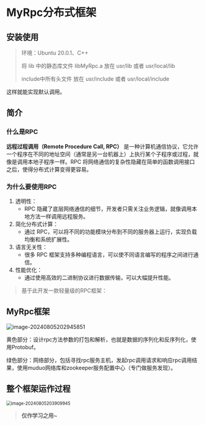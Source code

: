# MyRpc分布式框架

## 安装使用

> 环境：Ubuntu 20.0.1、C++
>
> 将 lib 中的静态库文件 libMyRpc.a  放在 usr/lib  或者 usr/local/lib
>
>  include中所有头文件 放在 usr/include 或者 usr/local/include

这样就能实现默认调用。

## 简介

### 什么是RPC

**远程过程调用（Remote Procedure Call, RPC）** 是一种计算机通信协议，它允许一个程序在不同的地址空间（通常是另一台机器上）上执行某个子程序或过程，就像是调用本地子程序一样。RPC 将网络通信的复杂性隐藏在简单的函数调用接口之后，使得分布式计算变得更容易。

### 为什么要使用RPC

1. 透明性：
	- RPC 隐藏了底层网络通信的细节，开发者只需关注业务逻辑，就像调用本地方法一样调用远程服务。
2. 简化分布式计算：
	- 通过 RPC，可以将不同的功能模块分布到不同的服务器上运行，实现负载均衡和系统扩展性。
3. 语言无关性：
	- 很多 RPC 框架支持多种编程语言，可以使不同语言编写的程序之间进行通信。
4. 性能优化：
	- 通过使用高效的二进制协议进行数据传输，可以大幅提升性能。

> 基于此开发一款轻量级的RPC框架：

## MyRpc框架

![image-20240805202945851](README.assets/image-20240805202945851.png)

黄色部分：设计rpc方法参数的打包和解析，也就是数据的序列化和反序列化，使用Protobuf。

绿色部分：网络部分，包括寻找rpc服务主机，发起rpc调用请求和响应rpc调用结果，使用muduo网络库和zookeeper服务配置中心（专门做服务发现）。



## 整个框架运作过程

<img src="README.assets/image-20240805203909945.png" alt="image-20240805203909945" style="zoom: 80%;" />

> **仅作学习之用~**